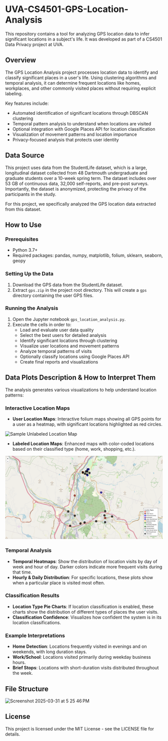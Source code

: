 # UVA-CS4501-GPS-Location-Analysis

This repository contains a tool for analyzing GPS location data to infer significant locations in a subject's life. It was developed as part of a CS4501 Data Privacy project at UVA.

## Overview

The GPS Location Analysis project processes location data to identify and classify significant places in a user's life. Using clustering algorithms and temporal analysis, it can determine frequent locations like homes, workplaces, and other commonly visited places without requiring explicit labeling.

Key features include:
- Automated identification of significant locations through DBSCAN clustering
- Temporal pattern analysis to understand when locations are visited
- Optional integration with Google Places API for location classification
- Visualization of movement patterns and location importance
- Privacy-focused analysis that protects user identity

## Data Source

This project uses data from the StudentLife dataset, which is a large, longitudinal dataset collected from 48 Dartmouth undergraduate and graduate students over a 10-week spring term. The dataset includes over 53 GB of continuous data, 32,000 self-reports, and pre-post surveys. Importantly, the dataset is anonymized, protecting the privacy of the participants in the study.

For this project, we specifically analyzed the GPS location data extracted from this dataset.

## How to Use

### Prerequisites

- Python 3.7+
- Required packages: pandas, numpy, matplotlib, folium, sklearn, seaborn, geopy

### Setting Up the Data

1. Download the GPS data from the StudentLife dataset.
2. Extract `gps.zip` in the project root directory. This will create a `gps` directory containing the user GPS files.

### Running the Analysis

1. Open the Jupyter notebook `gps_location_analysis.py`.
2. Execute the cells in order to:
   - Load and evaluate user data quality
   - Select the best users for detailed analysis
   - Identify significant locations through clustering
   - Visualize user locations and movement patterns
   - Analyze temporal patterns of visits
   - Optionally classify locations using Google Places API
   - Create final reports and visualizations

## Data Plots Description & How to Interpret Them

The analysis generates various visualizations to help understand location patterns:

### Interactive Location Maps

- **User Location Maps**: Interactive folium maps showing all GPS points for a user as a heatmap, with significant locations highlighted as red circles.
  
<img alt="Sample Unlabeled Location Map" src="graphs/static_maps/user_59_locations_s.png" />

- **Labeled Location Maps**: Enhanced maps with color-coded locations based on their classified type (home, work, shopping, etc.).

<img alt="Sample Labeled Location Map" src="graphs/static_maps/user_12_labeled_locations_s.png" />

### Temporal Analysis

- **Temporal Heatmaps**: Show the distribution of location visits by day of week and hour of day. Darker colors indicate more frequent visits during that time.
- **Hourly & Daily Distribution**: For specific locations, these plots show when a particular place is visited most often.

### Classification Results

- **Location Type Pie Charts**: If location classification is enabled, these charts show the distribution of different types of places the user visits.
- **Classification Confidence**: Visualizes how confident the system is in its location classifications.

### Example Interpretations

- **Home Detection**: Locations frequently visited in evenings and on weekends, with long duration stays.
- **Work/School**: Locations visited primarily during weekday business hours.
- **Brief Stops**: Locations with short-duration visits distributed throughout the week.

## File Structure

<img width="645" alt="Screenshot 2025-03-31 at 5 25 46 PM" src="https://github.com/user-attachments/assets/bfb6c18c-83ae-4c27-a961-5146d875fea8" />

## License

This project is licensed under the MIT License - see the LICENSE file for details.
